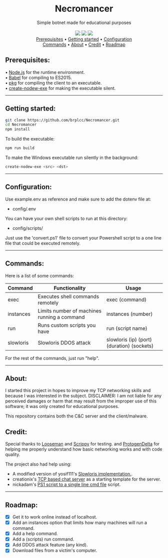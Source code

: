 <div align="center">
<h1>Necromancer</h1>
Simple botnet made for educational purposes
<br>
<br>
<img src="https://img.shields.io/github/license/brplcc/Necromancer">
<img src="https://img.shields.io/github/languages/code-size/brplcc/Necromancer">
<img src="https://img.shields.io/badge/code_style-prettier-ff69b4.svg">
  
<br>

</div>
<div align="center">
<a href="#prerequisites">Prerequisites</a> •
<a href="#getting-started">Getting started</a> •
<a href="#configuration">Configuration</a>
<br>
<a href="#commands">Commands</a> • 
<a href="#about">About</a> •
<a href="#credit">Credit</a> •
<a href="#roadmap">Roadmap</a>
</div>

<h2 id="prerequisites">Prerequisites:</h2>
• <a href="https://nodejs.org/en/download">Node.js</a> for the runtime environment.
<br/>
• <a href="https://github.com/babel/babel">Babel</a> for compiling to ES2015.
<br/>
• <a href="https://github.com/vercel/pkg">pkg</a> for compiling the client to an executable.
<br/>
• <a href="https://github.com/s-h-a-d-o-w/create-nodew-exe">create-nodew-exe</a> for making the executable silent.

---------------

<h2 id="Getting-started">Getting started:</h2>

```sh 
git clone https://github.com/brplcc/Necromancer.git
cd Necromancer
npm install
```

To build the executable:

```sh
npm run build
```

To make the Windows executable run silently in the background: 

```sh
create-nodew-exe <src> <dst>
```
---------------

<h2 id="configuration">Configuration:</h2>

Use example.env as reference and make sure to add the dotenv file at:
- config/.env

You can have your own shell scripts to run at this directory:
- config/scripts/

Just use the 'convert.ps1' file to convert your Powershell script to a one line file that could be executed remotely.

---------------

<h2 id="commands">Commands:</h2>

Here is a list of some commands:

| Command   | Functionality                               | Usage                                      |
| --------- | ------------------------------------------- | ------------------------------------------ |
| exec      | Executes shell commands remotely            | exec (command)                             |
| instances | Limits number of machines running a command | instances (number)                         |
| run       | Runs custom scripts you have                | run (script name)                          |
| slowloris | Slowloris DDOS attack                       | slowloris (ip) (port) (duration) (sockets) |

For the rest of the commands, just run "help".

---------------

<h2 id="about">About:</h2>

I started this project in hopes to improve my TCP networking skills and because I was interested in the subject. DISCLAIMER: I am not liable for any perceived damages or harm that may result from the improper use of this software; it was only created for educational purposes.

This repository contains both the C&C server and the client/malware.

<h2 id="credit">Credit:</h2>

Special thanks to [Looseman](https://github.com/glitch-911) and [Scrippy](https://github.com/Scrippy) for testing. and [ProtogenDelta](https://github.com/ProtogenDelta) for helping me properly understand how basic networking works and with code quality.

The project also had help using:

- A modified version of yosif111's [Slowloris implementation.](https://github.com/yosif111/Slowloris).
- creationix's [TCP based chat server](https://gist.github.com/creationix/707146) as a starting template for the server.
- nickadam's [PS1 script to a single line cmd file](https://gist.github.com/nickadam/2a0db76bf3e32008a934ee3f675e8776) script.

---------------

<h2 id="roadmap">Roadmap:</h2>

- [X] Get it to work online instead of localhost.
- [X] Add an instances option that limits how many machines will run a command.
- [X] Add a help command.
- [X] Add a (scripts) run command.
- [X] Add DDOS attack feature (any kind).
- [X] Download files from a victim's computer.
